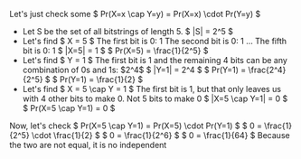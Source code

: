 Let's just check some $ Pr(X=x \cap Y=y) = Pr(X=x) \cdot Pr(Y=y) $

<ul>
	<li> Let S be the set of all bitstrings of length 5. 
	      $ |S| = 2^5 $
	<li> Let's find $ X = 5 $ 
	      The first bit is 0: 1 
	      The second bit is 0: 1 
	      ... 
	      The fifth bit is 0: 1 
	      $ |X=5| = 1 $ 
	      $ Pr(X=5) = \frac{1}{2^5} $
	<li> Let's find $ Y = 1 $ 
	      The first bit is 1 and the remaining 4 bits can be any combination of 0s and 1s: $2^4$ 
$ |Y=1| = 2^4 $ 
$ Pr(Y=1) = \frac{2^4}{2^5} $ 
$ Pr(Y=1) = \frac{1}{2} $
	<li> Let's find $ X = 5 \cap Y = 1 $ 
	      The first bit is 1, but that only leaves us with 4 other bits to make 0. Not 5 bits to make 0 
	      $ |X=5 \cap Y=1| = 0 $ 
	      $ Pr(X=5 \cap Y=1) = 0 $
</ul>
Now, let's check 
$ Pr(X=5 \cap Y=1) = Pr(X=5) \cdot Pr(Y=1) $ 
$ 0 = \frac{1}{2^5} \cdot \frac{1}{2} $ 
$ 0 = \frac{1}{2^6} $ 
$ 0 = \frac{1}{64} $ 
Because the two are not equal, it is no independent
